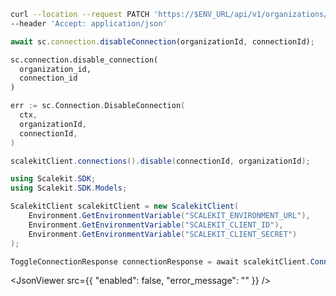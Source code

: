 <CodeWithHeader method="patch" endpoint="/api/v1/organizations/{organization_id}/connections/{id}:disable">
<Tabs groupId="tech-stack" querystring>
<TabItem value="curl" label="cURL">

```bash showLineNumbers
curl --location --request PATCH 'https://$ENV_URL/api/v1/organizations/{organization_id}/connections/{id}:disable' \
--header 'Accept: application/json'
```

</TabItem>
<TabItem value="nodejs" label="Node.js">

```js
await sc.connection.disableConnection(organizationId, connectionId);
```

</TabItem>
<TabItem value="py" label="Python">

```python
sc.connection.disable_connection(
  organization_id,
  connection_id
)
```

</TabItem>
<TabItem value="golang" label="Go">

```go
err := sc.Connection.DisableConnection(
  ctx,
  organizationId,
  connectionId,
)
```

</TabItem>
<TabItem value="java" label="Java">

```java showLineNumbers
scalekitClient.connections().disable(connectionId, organizationId);
```

</TabItem>
<TabItem value="dotnet" label=".NET">

```csharp showLineNumbers
using Scalekit.SDK;
using Scalekit.SDK.Models;

ScalekitClient scalekitClient = new ScalekitClient(
    Environment.GetEnvironmentVariable("SCALEKIT_ENVIRONMENT_URL"),
    Environment.GetEnvironmentVariable("SCALEKIT_CLIENT_ID"),
    Environment.GetEnvironmentVariable("SCALEKIT_CLIENT_SECRET")
);

ToggleConnectionResponse connectionResponse = await scalekitClient.Connection.DisableConnection(organizationId, connectionId);
```

</TabItem>

</Tabs>
</CodeWithHeader>
<CodeWithHeader title="Response">

<JsonViewer src={{
  "enabled": false,
  "error_message": ""
}} />

</CodeWithHeader>
